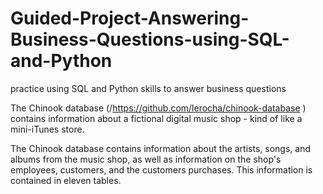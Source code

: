 # Guided-Project-Answering-Business-Questions-using-SQL-and-Python
practice using SQL and Python skills to answer business questions

The Chinook database (/https://github.com/lerocha/chinook-database
) contains information about a fictional digital music shop - kind of like a mini-iTunes store.

The Chinook database contains information about the artists, songs, and albums from the music shop, as well as information on the shop's employees, customers, and the customers purchases. This information is contained in eleven tables.
